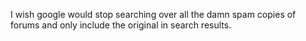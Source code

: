 <!--
id: 1113643410
link: http://kevinisom.info/post/1113643410/i-wish-google-would-stop-searching-over-all-the
slug: i-wish-google-would-stop-searching-over-all-the
date: Mon Sep 13 2010 16:26:24 GMT+1200 (NZST)
raw: {"blog_name":"kevinisom","id":1113643410,"post_url":"http://kevinisom.info/post/1113643410/i-wish-google-would-stop-searching-over-all-the","slug":"i-wish-google-would-stop-searching-over-all-the","type":"text","date":"2010-09-13 04:26:24 GMT","timestamp":1284351984,"state":"published","format":"html","reblog_key":"DVubTPwv","tags":[],"short_url":"http://tmblr.co/Zw68Yy12ODcI","highlighted":[],"feed_item":"http://twitter.com/kev_nz/statuses/24344818684","from_feed_id":"650289","note_count":0,"title":null,"body":"<p>I wish google would stop searching over all the damn spam copies of forums and only include the original in search results.</p>"}
publish: 2010-09-013
tags: 
title: null
-->


I wish google would stop searching over all the damn spam copies of
forums and only include the original in search results.


